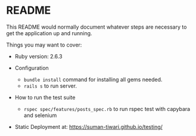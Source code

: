 # README

This README would normally document whatever steps are necessary to get the
application up and running.

Things you may want to cover:

* Ruby version: 2.6.3

* Configuration
    - `bundle install` command for installing all gems needed.
    - `rails s` to run server.

* How to run the test suite
    - `rspec spec/features/posts_spec.rb` to run rspec test with capybara and selenium
* Static Deployment at: https://suman-tiwari.github.io/testing/
